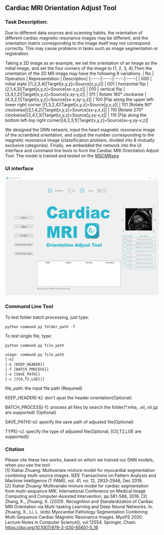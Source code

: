 ## Cardiac MRI Orientation Adjust Tool

### Task Description:
Due to different data sources and scanning habits, the orientation of different cardiac magnetic resonance images may be different, and the orientation matrix corresponding to the image itself may not correspond correctly. This may cause problems in tasks such as image segmentation or registration.  

Taking a 2D image as an example, we set the orientation of an image as the initial image, and set the four corners of the image to (1, 2, 3, 4),Then the orientation of the 2D MR image may have the following 8 variations.
| No | Operation | Representation | Description|
|:----:|:----:|:----:|:----:|
| 000 | initial state |(1,2,3,4)|Target[x,y,z]=Source[x,y,z]|
| 001 | horizontal flip |(2,1,4,3)|Target[x,y,z]=Source[sx-x,y,z]|
| 010 | vertical flip |(3,4,1,2)|Target[x,y,z]=Source[x,sy-y,z]|
| 011 | Rotate 180° clockwise |(4,3,2,1)|Target[x,y,z]=Source[sx-x,sy-y,z]|
| 100 |Flip along the upper left-lower right corner |(1,3,2,4)|Target[x,y,z]=Source[y,x,z]|
| 101 |Rotate 90° clockwise|(3,1,4,2)|Target[x,y,z]=Source[sx-y,x,z]|
| 110 |Rotate 270° clockwise|(2,4,1,3)|Target[x,y,z]=Source[y,sy-x,z]|
| 110 |Flip along the bottom left-top right corner|(4,2,3,1)|Target[x,y,z]=Source[sx-y,sy-x,z]|


We designed the DNN network, input the heart magnetic resonance image of the scrambled orientation, and output the number corresponding to the magnetic resonance image (classification problem, divided into 8 mutually exclusive categories). Finally, we embedded the network into the UI interface and command line tools to form the Cardiac MRI Orientation Adjust Tool. The model is trained and tested on the [MSCMRseg](https://zmiclab.github.io/zxh/0/mscmrseg19/data.html)

### UI interface


![UI Interface](./data/demo.jpg)


### Command Line Tool

To test folder batch processing, just type:
```
python command.py folder_path -f   
```
To test single file, type: 
```
python command.py file_path  
```

```
usage: command.py file_path
[-h] 
[-k [KEEP_HEADER]] 
[-f [BATCH_PROCESS]]
[-o [SAVE_PATH]] 
[-c [{C0,T2,LGE}]]
```

file_path: the input file path (Required)  

KEEP_HEADER[-k]:  don't ajust the header orientation(Optional)  

BATCH_PROCESS[-f]:  process all files by search the folder(*.mha, *.nii,*.nii.gz are supported) (Optional)  

SAVE_PATH[-o]: specify the save path of adjusted file(Optional)  

TYPE[-c]: specify the type of adjusted file(Optional, [C0,T2,LGE are supported])  

### Citation
Please cite these two works, based on which we trained our DNN models, when you use the tool:  
[1] Xiahai Zhuang: Multivariate mixture model for myocardial segmentation combining multi-source images. IEEE Transactions on Pattern Analysis and Machine Intelligence (T PAMI), vol. 41, no. 12, 2933-2946, Dec 2019.   
[2] Xiahai Zhuang: Multivariate mixture model for cardiac segmentation from multi-sequence MRI.  International Conference on Medical Image Computing and Computer-Assisted Intervention, pp.581-588, 2016. 
[3] Zhang, K., Zhuang, X. (2020). Recognition and Standardization of Cardiac MRI Orientation via Multi-tasking Learning and Deep Neural Networks. In: Zhuang, X., Li, L. (eds) Myocardial Pathology Segmentation Combining Multi-Sequence Cardiac Magnetic Resonance Images. MyoPS 2020. Lecture Notes in Computer Science(), vol 12554. Springer, Cham. https://doi.org/10.1007/978-3-030-65651-5_16
